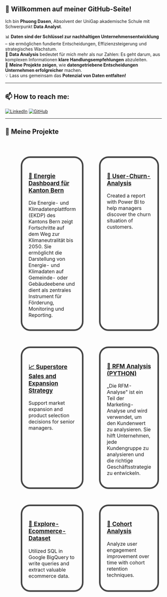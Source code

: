 ## 👋 Willkommen auf meiner GitHub-Seite!

Ich bin **Phuong Dasen**, Absolvent der UniGap akademische Schule mit Schwerpunkt **Data Analyst**.  

📊 **Daten sind der Schlüssel zur nachhaltigen Unternehmensentwicklung** – sie ermöglichen fundierte Entscheidungen, Effizienzsteigerung und strategisches Wachstum.  
🔎 **Data Analysis** bedeutet für mich mehr als nur Zahlen: Es geht darum, aus komplexen Informationen **klare Handlungsempfehlungen** abzuleiten.  
🚀 **Meine Projekte zeigen**, wie **datengetriebene Entscheidungen Unternehmen erfolgreicher** machen.  
💡 Lass uns gemeinsam das **Potenzial von Daten entfalten!**

---

## 📫 How to reach me:

[![LinkedIn](https://img.shields.io/badge/-LinkedIn-blue?style=flat-square&logo=linkedin&logoColor=white)](https://www.linkedin.com/feed/)
[![GitHub](https://img.shields.io/badge/-GitHub-black?style=flat-square&logo=github&logoColor=white)](https://github.com/PhuongDasen)

---

## 🚀 Meine Projekte

<div align="center">

<table cellspacing="50" cellpadding="35" style="border-collapse: separate;">
  <tr>
    <td width="500px" valign="top" style="border:5px solid #444; border-radius:30px; padding:20px;">
      <h3><a href="https://github.com/PhuongDasen/Energie-Dashboard-">🔋 Energie Dashboard für Kanton Bern</a></h3>
      <p>Die Energie- und Klimadatenplattform (EKDP) des Kantons Bern zeigt Fortschritte auf dem Weg zur Klimaneutralität bis 2050. Sie ermöglicht die Darstellung von Energie- und Klimadaten auf Gemeinde- oder Gebäudeebene und dient als zentrales Instrument für Förderung, Monitoring und Reporting.</p>
    </td>
    <td width="500px" valign="top" style="border:5px solid #444; border-radius:30px; padding:20px;">
      <h3><a href="https://github.com/PhuongDasen/User-Churn-Analysis">🔁 User-Churn-Analysis</a></h3>
      <p>Created a report with Power BI to help managers discover the churn situation of customers.</p>
    </td>
  </tr>
  <tr>
    <td width="500px" valign="top" style="border:5px solid #444; border-radius:30px; padding:20px;">
      <h3><a href="https://github.com/PhuongDasen/Superstore-Sales">📈 Superstore Sales and Expansion Strategy</a></h3>
      <p>Support market expansion and product selection decisions for senior managers.</p>
    </td>
    <td width="500px" valign="top" style="border:5px solid #444; border-radius:30px; padding:20px;">
      <h3><a href="https://github.com/PhuongDasen/RFM-Analysis">🎯 RFM Analysis (PYTHON)</a></h3>
      <p>„Die RFM-Analyse" ist ein Teil der Marketing-Analyse und wird verwendet, um den Kundenwert zu analysieren. Sie hilft Unternehmen, jede Kundengruppe zu analysieren und die richtige Geschäftsstrategie zu entwickeln.</p>
    </td>
  </tr>
  <tr>
    <td width="500px" valign="top" style="border:5px solid #444; border-radius:30px; padding:20px;">
      <h3><a href="https://github.com/PhuongDasen/-SQL-Explore-Ecommerce-Dataset">🛒 Explore-Ecommerce-Dataset</a></h3>
      <p>Utilized SQL in Google BigQuery to write queries and extract valuable ecommerce data.</p>
    </td>
    <td width="500px" valign="top" style="border:5px solid #444; border-radius:30px; padding:20px;">
      <h3><a href="https://github.com/PhuongDasen/-PYTHON-Cohort-Analysis-How-to-analyze-User-Retention">👥 Cohort Analysis</a></h3>
      <p>Analyze user engagement improvement over time with cohort retention techniques.</p>
    </td>
  </tr>
</table>

</div>
